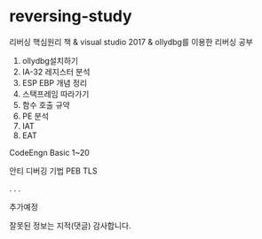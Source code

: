 # reversing-study

리버싱 핵심원리 책 & visual studio 2017 & ollydbg를 이용한 리버싱 공부
1. ollydbg설치하기
2. IA-32 레지스터 분석
3. ESP EBP 개념 정리
4. 스택프레임 따라가기
5. 함수 호출 규약
6. PE 분석
7. IAT
8. EAT

CodeEngn Basic 
1~20

안티 디버깅 기법
PEB
TLS

.
.
.

추가예정


잘못된 정보는 지적(댓글) 감사합니다.

